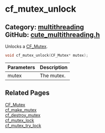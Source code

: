 [//]: # (This file is automatically generated by Cute Framework's docs parser.)
[//]: # (Do not edit this file by hand!)
[//]: # (See: https://github.com/RandyGaul/cute_framework/blob/master/samples/docs_parser.cpp)
[](../header.md ':include')

# cf_mutex_unlock

Category: [multithreading](/api_reference?id=multithreading)  
GitHub: [cute_multithreading.h](https://github.com/RandyGaul/cute_framework/blob/master/include/cute_multithreading.h)  
---

Unlocks a [CF_Mutex](/multithreading/cf_mutex.md).

```cpp
void cf_mutex_unlock(CF_Mutex* mutex);
```

Parameters | Description
--- | ---
mutex | The mutex.

## Related Pages

[CF_Mutex](/multithreading/cf_mutex.md)  
[cf_make_mutex](/multithreading/cf_make_mutex.md)  
[cf_destroy_mutex](/multithreading/cf_destroy_mutex.md)  
[cf_mutex_lock](/multithreading/cf_mutex_lock.md)  
[cf_mutex_try_lock](/multithreading/cf_mutex_try_lock.md)  
